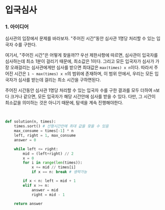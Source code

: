 # 입국심사

### 1. 아이디어

심사관의 입장에서 문제를 바라보자. "주어진 시간"동안 심사관 1명당 처리할 수 있는 입국자 수를 구한다.

여기서, "주어진 시간"은 어떻게 찾을까?? 우선 제한사항에 따르면, 심사관이 입국자를 심사하는데 최소 1분이 걸리기 때문에, 최소값은 1이다. 그리고 모든 입국자가 심사가 가장 오래걸리는 심사관에게만 심사를 받으면 최대값은 `max(times) x n`이다. 따라서 주어진 시간은 `1 ~ max(times) x n`의 범위에 존재하며, 이 범위 안에서, 우리는 모든 입국자가 심사를 받는데 걸리는 최소 시간을 구하면된다.

주어진 시간동안 심사관 1명당 처리할 수 있는 입국자 수를 구한 결과를 모두 더하여 `n`보다 크거나 같으면, 모든 입국자가 해당 시간안에 심사를 받을 수 있다. 다만, 그 시간이 최소값을 의미하는 것은 아니기 때문에, 탐색을 계속 진행해야한다.

<br/>

```python
def solution(n, times):
    times.sort() # 선형시간안에 최대 값을 찾을 수 있음
    max_consume = times[-1] * n
    left, right = 1, max_consume
    answer = 0

    while left <= right:
        mid = (left+right) // 2
        x = 0
        for i in range(len(times)): 
            x += mid // times[i]
            if x == n: break # 생략가능

        if x < n: left = mid + 1
        elif x >= n:
            answer = mid
            right = mid - 1

    return answer
```

